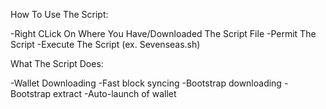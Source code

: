 How To Use The Script:

-Right CLick On Where You Have/Downloaded The Script File
-Permit The Script
-Execute The Script (ex. Sevenseas.sh)


What The Script Does:

-Wallet Downloading
-Fast block syncing 
-Bootstrap downloading
-Bootstrap extract
-Auto-launch of wallet